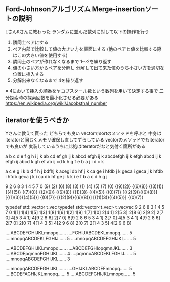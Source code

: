 ## Ford-Johnsonアルゴリズム Merge-insertionソートの説明
LさんKさんに教わった
ランダムに並んだ数列に対して以下の操作を行う
1. 隣同士ペアにする
2. ペア内部で比較して値の大きい方を表面にする (他のペアと値を比較する際はこの大きい値を使用する)
3. 隣同士のペアが作れなくなるまで 1〜2を繰り返す
4. 値の小さい方からペアを分解し 分解して出て来た値のうち小さい方を適切な位置に挿入する
5. 分解出来なくなるまで 4を繰り返す

※ 4において挿入の順番をヤコブスタール数という数列を用いて決定する事で 二分探索時の探索回数を最小化させる必要がある
https://en.wikipedia.org/wiki/Jacobsthal_number

## iteratorを使うべきか
Yさんに教えて貰った
どちらでも良い
vectorでsortのメソッドを呼ぶと 中身はiteratorと同じくメモリ確保し直してずらしている
vectorのメソッドでもiteratorでも良いが 実装しているうちに此処はiteratorだなと気付く箇所がある

a b c d e f g h i j k
ab cd ef gh ij k
abcd efgh ij k
abcdefgh ij k
efgh abcd ij k
efgh ij abcd k
gh ef ab ij cd k
h g f e b a j i d c k 

a c e g i k b d f h j
bdfhj k  acegi
db hf j k  ca ge i
hfdb j k  geca i
geca j k  hfdb i
hfdb geca j k  i
ca db hf ge ji k
k i e f b a c d h g j 

9 2 6 8 3 1 4 5 7 0
(9) (2) (6) (8) (3) (1) (4) (5) (7) (0)
{(9)(2)} {(6)(8)} {(3)(1)} {(4)(5)} {(7)(0)}
{(2)(9)} {(6)(8)} {(1)(3)} {(4)(5)} {(0)(7)}
[{(2)(9)}{(6)(8)}] [{(1)(3)}{(4)(5)}] {(0)(7)}
[{(2)(9)}{(6)(8)}] [{(1)(3)}{(4)(5)}] {(0)(7)}

typedef std::vector<int>	t_vec
typedef std::vector<t_vec>	t_vecvec
9 2 6 8 3 1 4 5 7 0
1[1] 1[4] 1[5] 1[3] 1[8] 1[6] 1[2] 1[9] 1[7] 1[0]
2[4 1] 2[5 3] 2[8 6] 2[9 2] 2[7 0]
4[5 3 4 1] 4[9 2 8 6] 2[7 0]
8[9 2 8 6 5 3 4 1] 2[7 0]
4[5 3 4 1] 4[9 2 8 6] 2[7 0]
2[0 7] 4[1 4 3 5] 4[2 9 6 8]
2[0 7] 2[1 4 3 5] 4[2 9 6 8]

....ABCDEFGHIJKLmnopq......
....FGHIJABCDEKLmnopq...... 5
....mnopqABCDEKLFGHIJ...... 5
....mnopqABCDEFGHIJKL...... 5

....ABCDEFGHIJKLmnopq......
....ABCDEFGHIopqmnJKL...... 3
....ABCDEpqmnoFGHIJKL...... 4
....pqmnoABCDEKLFGHIJ...... 5
....mnopqABCDEFGHIJKL...... 3

....mnopqABCDEFGHIJKL......
....GHIJKLABCDEFmnopq...... 5
....BCDEFAGHIJKLmnopq...... 5
....ABCDEFGHIJKLmnopq...... 5

